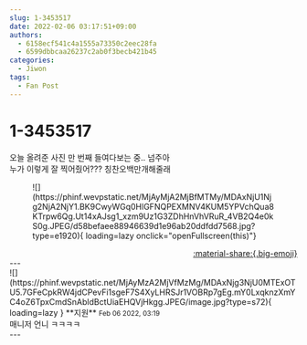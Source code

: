 ```yaml
---
slug: 1-3453517
date: 2022-02-06 03:17:51+09:00
authors:
  - 6158ecf541c4a1555a73350c2eec28fa
  - 6599dbbcaa26237c2ab0f3becb421b45
categories:
  - Jiwon
tags:
  - Fan Post
---
```


# 1-3453517

<div class="post-container" markdown="1">
<div class="content-container md-sidebar__scrollwrap" markdown="1">

오늘 올려준 사진 만 번째 들여다보는 중.. 넘주아<br>누가 이렇게 잘 찍어줬어??? 칭찬오백만개해줄래
<figure markdown="1">
![](https://phinf.wevpstatic.net/MjAyMjA2MjBfMTMy/MDAxNjU1Njg2NjA2NjY1.BK9CwyWGq0HlGFNQPEXMNV4KUM5YPVchQua8KTrpw6Qg.Ut14xAJsg1_xzm9Uz1G3ZDhHnVhVRuR_4VB2Q4e0kS0g.JPEG/d58befaee88946639d1e96ab20ddfdd7568.jpg?type=e1920){ loading=lazy onclick="openFullscreen(this)"}
</figure>


</div>
</div>

<div style="text-align: right;" markdown="1">
<a href="https://weverse.io/fromis9/fanpost/1-3453517" style="text-align: right;">:material-share:{.big-emoji}</a>
</div>
---

<div class="comments-container md-sidebar__scrollwrap" markdown="1">
<div class="comment" markdown="1">
<div class='id-container' markdown="1">
![](https://phinf.wevpstatic.net/MjAyMzA2MjVfMzMg/MDAxNjg3NjU0MTExOTU5.7GFeCpkRW4jdCPevFi1sgeF7S4XyLHRSJr1VOBRp7gEg.mY0LxqknzXmYC4oZ6TpxCmdSnAbldBctUiaEHQVjHkgg.JPEG/image.jpg?type=s72){ loading=lazy }
**<span class="artist">지원</span>** <small>Feb 06 2022, 03:19</small><br>
</div>
<div class='comment-body' markdown="1">
매니저 언니 ㅋㅋㅋㅋ
</div>
</div>
</div>
---
